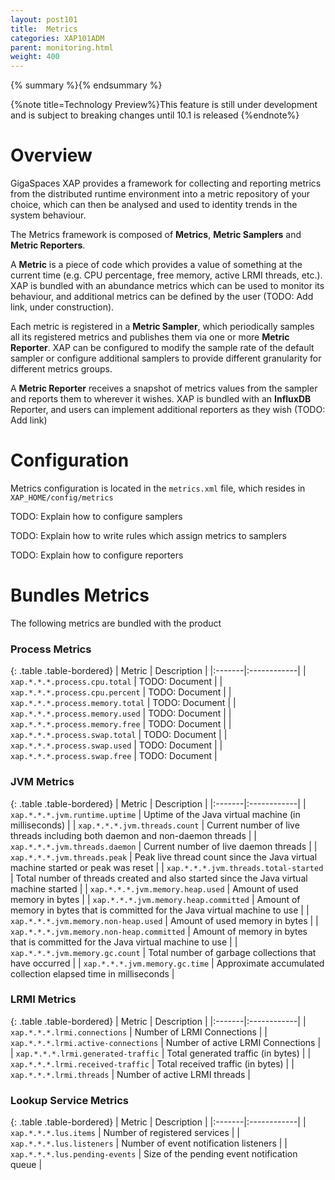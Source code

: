 ```yaml
---
layout: post101
title:  Metrics
categories: XAP101ADM
parent: monitoring.html
weight: 400
---
```


{% summary %}{% endsummary %}

{%note title=Technology Preview%}This feature is still under development and is subject to breaking changes until 10.1 is released {%endnote%}

# Overview

GigaSpaces XAP provides a framework for collecting and reporting metrics from the distributed runtime environment into a metric repository of your choice, which can then be analysed and used to identity trends in the system behaviour.

The Metrics framework is composed of **Metrics**, **Metric Samplers** and **Metric Reporters**.

A **Metric** is a piece of code which provides a value of something at the current time (e.g. CPU percentage, free memory, active LRMI threads, etc.). XAP is bundled with an abundance metrics which can be used to monitor its behaviour, and additional metrics can be defined by the user (TODO: Add link, under construction).

Each metric is registered in a **Metric Sampler**, which periodically samples all its registered metrics and publishes them via one or more **Metric Reporter**. XAP can be configured to modify the sample rate of the default sampler or configure additional samplers to provide different granularity for different metrics groups.

A **Metric Reporter** receives a snapshot of metrics values from the sampler and reports them to wherever it wishes. XAP is bundled with an **InfluxDB** Reporter, and users can implement additional reporters as they wish (TODO: Add link)

# Configuration

Metrics configuration is located in the `metrics.xml` file, which resides in `XAP_HOME/config/metrics`

TODO: Explain how to configure samplers

TODO: Explain how to write rules which assign metrics to samplers

TODO: Explain how to configure reporters

# Bundles Metrics

The following metrics are bundled with the product

### Process Metrics

{: .table .table-bordered}
| Metric | Description |
|:-------|:------------|
| `xap.*.*.*.process.cpu.total` | TODO: Document |
| `xap.*.*.*.process.cpu.percent` | TODO: Document |
| `xap.*.*.*.process.memory.total` | TODO: Document |
| `xap.*.*.*.process.memory.used` | TODO: Document |
| `xap.*.*.*.process.memory.free` | TODO: Document |
| `xap.*.*.*.process.swap.total` | TODO: Document |
| `xap.*.*.*.process.swap.used` | TODO: Document |
| `xap.*.*.*.process.swap.free` | TODO: Document |


### JVM Metrics

{: .table .table-bordered}
| Metric | Description |
|:-------|:------------|
| `xap.*.*.*.jvm.runtime.uptime` | Uptime of the Java virtual machine (in milliseconds) |
| `xap.*.*.*.jvm.threads.count` | Current number of live threads including both daemon and non-daemon threads |
| `xap.*.*.*.jvm.threads.daemon` | Current number of live daemon threads |
| `xap.*.*.*.jvm.threads.peak` | Peak live thread count since the Java virtual machine started or peak was reset |
| `xap.*.*.*.jvm.threads.total-started` | Total number of threads created and also started since the Java virtual machine started |
| `xap.*.*.*.jvm.memory.heap.used` | Amount of used memory in bytes |
| `xap.*.*.*.jvm.memory.heap.committed` | Amount of memory in bytes that is committed for the Java virtual machine to use |
| `xap.*.*.*.jvm.memory.non-heap.used` | Amount of used memory in bytes |
| `xap.*.*.*.jvm.memory.non-heap.committed` | Amount of memory in bytes that is committed for the Java virtual machine to use |
| `xap.*.*.*.jvm.memory.gc.count` | Total number of garbage collections that have occurred |
| `xap.*.*.*.jvm.memory.gc.time` | Approximate accumulated collection elapsed time in milliseconds |

### LRMI Metrics

{: .table .table-bordered}
| Metric | Description |
|:-------|:------------|
| `xap.*.*.*.lrmi.connections` | Number of LRMI Connections |
| `xap.*.*.*.lrmi.active-connections` | Number of active LRMI Connections |
| `xap.*.*.*.lrmi.generated-traffic` | Total generated traffic (in bytes) |
| `xap.*.*.*.lrmi.received-traffic` | Total received traffic (in bytes) |
| `xap.*.*.*.lrmi.threads` | Number of active LRMI threads |

### Lookup Service Metrics

{: .table .table-bordered}
| Metric | Description |
|:-------|:------------|
| `xap.*.*.*.lus.items` | Number of registered services |
| `xap.*.*.*.lus.listeners` | Number of event notification listeners |
| `xap.*.*.*.lus.pending-events` | Size of the pending event notification queue |
